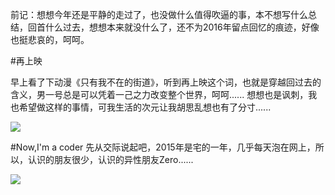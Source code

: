 前记：想想今年还是平静的走过了，也没做什么值得吹逼的事，本不想写什么总结，回首什么过去，想想本来就没什么了，还不为2016年留点回忆的痕迹，好像
也挺悲哀的，呵呵。

#再上映

早上看了下动漫《只有我不在的街道》，听到再上映这个词，也就是穿越回过去的含义，男一号总是可以凭着一己之力改变整个世界，呵呵......
想想也是讽刺，我也希望做这样的事情，可我生活的次元让我胡思乱想也有了分寸......



![](http://img15.poco.cn/mypoco/myphoto/20131222/13/54674565201312221327161684091444273_019.jpg)

#Now,I'm a coder
先从交际说起吧，2015年是宅的一年，几乎每天泡在网上，所以，认识的朋友很少，认识的异性朋友Zero......
    
![](http://imgsrc.baidu.com/forum/w%3D580/sign=2dc2ade2b151f819f1250342eab64a76/3840aa64034f78f0e3e6b13a78310a55b1191cb2.jpg)
    






